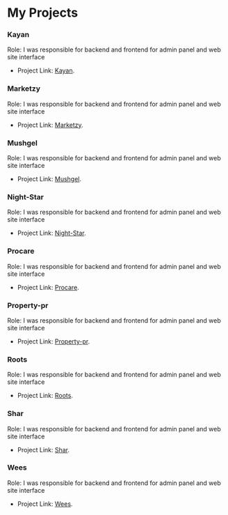# My Projects

### Kayan
Role: I was responsible for backend and frontend for admin panel and web site interface
* Project Link: [Kayan](kayanintl.com.sa).

### Marketzy
Role: I was responsible for backend and frontend for admin panel and web site interface
* Project Link: [Marketzy](marketzy.net).

### Mushgel
Role: I was responsible for backend and frontend for admin panel and web site interface
* Project Link: [Mushgel](mushgel.com).

### Night-Star
Role: I was responsible for backend and frontend for admin panel and web site interface
* Project Link: [Night-Star](https://night-star.net/).

### Procare
Role: I was responsible for backend and frontend for admin panel and web site interface
* Project Link: [Procare](https://procare.b.alyomhost.org/).

### Property-pr
Role: I was responsible for backend and frontend for admin panel and web site interface
* Project Link: [Property-pr](propertypr.net).

### Roots
Role: I was responsible for backend and frontend for admin panel and web site interface
* Project Link: [Roots](https://roots-united-ksa.com/).

### Shar
Role: I was responsible for backend and frontend for admin panel and web site interface
* Project Link: [Shar](fmalegal.com).

### Wees
Role: I was responsible for backend and frontend for admin panel and web site interface
* Project Link: [Wees](https://weesksa.com/).

